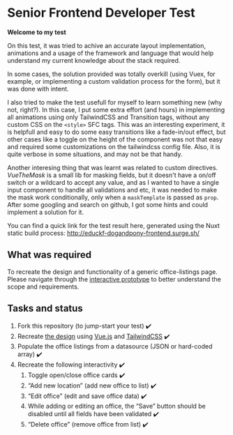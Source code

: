 # Senior Frontend Developer Test

**Welcome to my test**

On this test, it was tried to achive an accurate layout implementation, animations and a usage of the framework and language that would help understand my current knowledge about the stack required.

In some cases, the solution provided was totally overkill (using Vuex, for example, or implementing a custom validation process for the form), but it was done with intent. 

I also tried to make the test usefull for myself to learn something new (why not, right?). In this case, I put some extra effort (and hours) in implementing all animations using only TailwindCSS and Transition tags, without any custom CSS on the `<style>` SFC tags. This was an interesting experiment, it is helpfull and easy to do some easy transitions like a fade-in/out effect, but other cases like a toggle on the height of the component was not that easy and required some customizations on the tailwindcss config file. Also, it is quite verbose in some situations, and may not be that handy.

Another interesing thing that was learnt was related to custom directives. *VueTheMask* is a small lib for masking fields, but it doesn't have a on/off switch or a wildcard to accept any value, and as I wanted to have a single input component to handle all validations and etc, it was needed to make the mask work conditionally, only when a `maskTemplate` is passed as `prop`. After some googling and search on github, I got some hints and could implement a solution for it.

You can find a quick link for the test result here, generated using the Nuxt static build process: http://educkf-dogandpony-frontend.surge.sh/

## What was required

To recreate the design and functionality of a generic office-listings page. Please navigate through the [interactive prototype](https://www.figma.com/proto/VU2BJHrMmoSEdQmMa1EbYP/Front-end-Test?node-id=451%3A336&viewport=767%2C416%2C0.5802898406982422&scaling=min-zoom) to better understand the scope and requirements.


## Tasks and status

1. Fork this repository (to jump-start your test) :heavy_check_mark:
1. Recreate [the design](https://www.figma.com/proto/VU2BJHrMmoSEdQmMa1EbYP/Front-end-Test?node-id=451%3A336&viewport=767%2C416%2C0.5802898406982422&scaling=min-zoom) using [Vue.js](https://vuejs.org/) and [TailwindCSS](https://tailwindcss.com/) :heavy_check_mark:
1. Populate the office listings from a datasource (JSON or hard-coded array)  :heavy_check_mark:
1. Recreate the following interactivity :heavy_check_mark:
    1. Toggle open/close office cards :heavy_check_mark:
    1. “Add new location” (add new office to list) :heavy_check_mark:
    1. “Edit office” (edit and save office data) :heavy_check_mark:
    1. While adding or editing an office, the “Save” button should be disabled until all fields have been validated :heavy_check_mark:
    1. “Delete office” (remove office from list) :heavy_check_mark:



